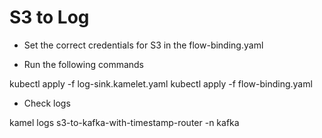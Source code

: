 # S3 to Log

- Set the correct credentials for S3 in the flow-binding.yaml

- Run the following commands

kubectl apply -f log-sink.kamelet.yaml
kubectl apply -f flow-binding.yaml 

- Check logs

kamel logs s3-to-kafka-with-timestamp-router -n kafka
